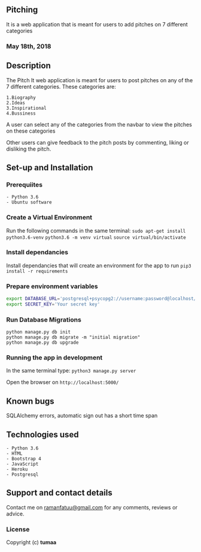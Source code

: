 
## Pitching
It is a web application that is meant for users to add pitches on 7 different categories
### May 18th, 2018

## Description
The Pitch It web application is meant for users to post pitches on any of the 7 different categories. These categories are:

    1.Biography
    2.Ideas
    3.Inspirational
    4.Bussiness

A user can select any of the categories from the navbar to view the pitches on these categories

Other users can give feedback to the pitch posts by commenting, liking or disliking the pitch. 


## Set-up and Installation

### Prerequiites
    - Python 3.6
    - Ubuntu software
### Create a Virtual Environment
Run the following commands in the same terminal:
`sudo apt-get install python3.6-venv`
`python3.6 -m venv virtual`
`source virtual/bin/activate`

### Install dependancies
Install dependancies that will create an environment for the app to run
`pip3 install -r requirements`

### Prepare environment variables
```bash
export DATABASE_URL='postgresql+psycopg2://username:password@localhost/tuma00'
export SECRET_KEY='Your secret key'
```

### Run Database Migrations
```
python manage.py db init
python manage.py db migrate -m "initial migration"
python manage.py db upgrade
```

### Running the app in development
In the same terminal type:
`python3 manage.py server`

Open the browser on `http://localhost:5000/`

## Known bugs
SQLAlchemy errors, automatic sign out has a short time span

## Technologies used
    - Python 3.6
    - HTML
    - Bootstrap 4
    - JavaScript
    - Heroku
    - Postgresql

## Support and contact details
Contact me on ramanfatuu@gmail.com for any comments, reviews or advice.

### License
Copyright (c) **tumaa**